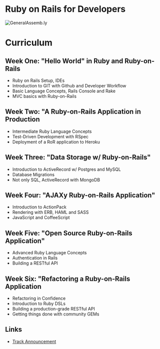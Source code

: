 Ruby on Rails for Developers
============================

![GeneralAssemb.ly](https://github.com/generalassembly/curriculum_RubyForDevs/raw/master/images/ga.png "GeneralAssemb.ly")

Curriculum
==========

Week One: "Hello World" in Ruby and Ruby-on-Rails 
-------------------------------------------------

* Ruby on Rails Setup, IDEs
* Introduction to GIT with Github and Developer Workflow
* Basic Language Concepts, Rails Console and Rake
* MVC basics with Ruby-on-Rails

Week Two: "A Ruby-on-Rails Application in Production
----------------------------------------------------

* Intermediate Ruby Language Concepts
* Test-Driven Development with RSpec
* Deployment of a RoR application to Heroku

Week Three: "Data Storage w/ Ruby-on-Rails"
-------------------------------------------

* Introduction to ActiveRecord w/ Postgres and MySQL
* Database Migrations
* Not only SQL, ActiveRecord with MongoDB

Week Four: "AJAXy Ruby-on-Rails Application"
--------------------------------------------

* Introduction to ActionPack
* Rendering with ERB, HAML and SASS
* JavaScript and CoffeeScript

Week Five: "Open Source Ruby-on-Rails Application"
--------------------------------------------------

* Advanced Ruby Language Concepts
* Authentication in Rails
* Building a RESTful API

Week Six: "Refactoring a Ruby-on-Rails Application
--------------------------------------------------

* Refactoring in Confidence
* Introduction to Ruby DSLs
* Building a production-grade RESTful API
* Getting things done with community GEMs

Links
-----

* [Track Announcement](https://generalassemb.ly/rubyonrails)

